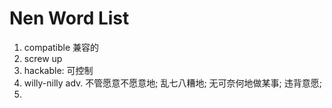 # Nen Word List

1. compatible 兼容的
3. screw up 
3. hackable: 可控制
4. willy-nilly	adv.	不管愿意不愿意地; 乱七八糟地; 无可奈何地做某事; 违背意愿;
5. 






